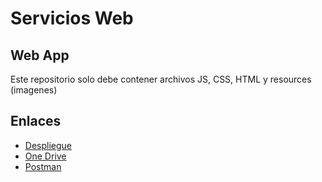 
# Servicios Web
## Web App

Este repositorio solo debe contener archivos JS, CSS, HTML y resources (imagenes)


## Enlaces

 - [Despliegue]()
 - [One Drive](https://unioviedo-my.sharepoint.com/personal/uo276406_uniovi_es/_layouts/15/onedrive.aspx?id=%2Fpersonal%2Fuo276406%5Funiovi%5Fes%2FDocuments%2FM%C3%A1ster%2F1%C2%BA%2F2%C2%BA%20Cuatri%2FSW%2FTrabajoGrupoSW&ga=1)
 - [Postman](https://www.postman.com/scastillohiberus/workspace/servicios-web/overview)

